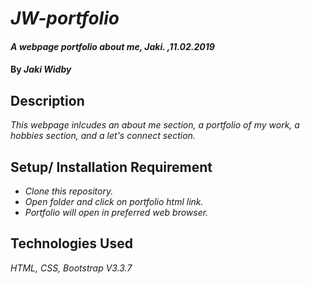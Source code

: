 # _JW-portfolio_

#### _A webpage portfolio about me, Jaki. ,11.02.2019_

#### By _**Jaki Widby**_

## Description

_This webpage inlcudes an about me section, a portfolio of my work, a hobbies section, and a let's connect section._

## Setup/ Installation Requirement

* _Clone this repository._
* _Open folder and click on portfolio html link._
* _Portfolio will open in preferred web browser._

## Technologies Used

_HTML, CSS, Bootstrap V3.3.7_
